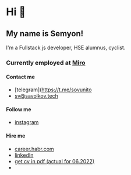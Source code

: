 # Hi 👋
## My name is Semyon!
I'm a Fullstack js developer, HSE alumnus, cyclist.

### Currently employed at [Miro](https://miro.com)

#### Contact me
* [telegram](https://t.me/sovunito
* [sv@savolkov.tech](mailto:savolkov.tech)


#### Follow me
* [instagram](https://instagram.com/sa.volkov_)

#### Hire me
* [career.habr.com](https://career.habr.com/savolkov)
* [linkedIn](https://www.linkedin.com/in/savolkov/)
* [get cv in pdf (actual for 06.2022)](https://savolkov.tech/files/Semyon_Volkov_Software_Engineer_Resume_06_22.pdf)
* 
<!--
**savolkov/savolkov** is a ✨ _special_ ✨ repository because its `README.md` (this file) appears on your GitHub profile.

Here are some ideas to get you started:

- 🔭 I’m currently working on ...
- 🌱 I’m currently learning ...
- 👯 I’m looking to collaborate on ...
- 🤔 I’m looking for help with ...
- 💬 Ask me about ...
- 📫 How to reach me: ...
- 😄 Pronouns: ...
- ⚡ Fun fact: ...
-->
